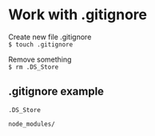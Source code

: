 # Work with .gitignore

Create new file .gitignore  
`$ touch .gitignore`

Remove something  
`$ rm .DS_Store`

## .gitignore example

```
.DS_Store

node_modules/
```
